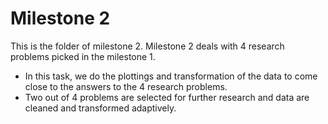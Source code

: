 # Milestone 2
This is the folder of milestone 2.
Milestone 2 deals with 4 research problems picked in the milestone 1.  

- In this task, we do the plottings and transformation of the data to come close to the answers to the 4 research problems.
- Two out of 4 problems are selected for further research and data are cleaned and transformed adaptively.   
